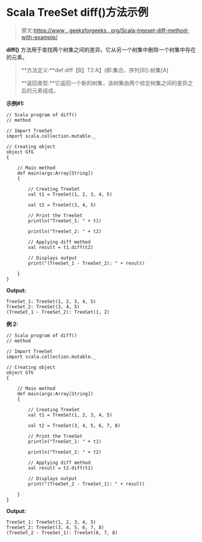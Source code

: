 # Scala TreeSet diff()方法示例

> 原文:[https://www . geeksforgeeks . org/Scala-treeset-diff-method-with-example/](https://www.geeksforgeeks.org/scala-treeset-diff-method-with-example/)

**diff()** 方法用于查找两个树集之间的差异。它从另一个树集中删除一个树集中存在的元素。

> **方法定义:**def diff【B】T2:A】(即:集合。序列[B]):树集[A]
> 
> **返回类型:**它返回一个新的树集，该树集由两个给定树集之间的差异之后的元素组成。

**示例#1:**

```
// Scala program of diff() 
// method 

// Import TreeSet
import scala.collection.mutable._

// Creating object 
object GfG 
{ 

    // Main method 
    def main(args:Array[String]) 
    { 

        // Creating TreeSet
        val t1 = TreeSet(1, 2, 3, 4, 5)  

        val t2 = TreeSet(3, 4, 5)  

        // Print the TreeSet 
        println("TreeSet_1: " + t1) 

        println("TreeSet_2: " + t2) 

        // Applying diff method  
        val result = t1.diff(t2)  

        // Displays output  
        print("(TreeSet_1 - TreeSet_2): " + result) 

    } 
} 
```

**Output:**

```
TreeSet_1: TreeSet(1, 2, 3, 4, 5)
TreeSet_2: TreeSet(3, 4, 5)
(TreeSet_1 - TreeSet_2): TreeSet(1, 2)

```

**例 2:**

```
// Scala program of diff() 
// method 

// Import TreeSet
import scala.collection.mutable._

// Creating object 
object GfG 
{ 

    // Main method 
    def main(args:Array[String]) 
    { 

        // Creating TreeSet
        val t1 = TreeSet(1, 2, 3, 4, 5)  

        val t2 = TreeSet(3, 4, 5, 6, 7, 8)  

        // Print the TreeSet 
        println("TreeSet_1: " + t1) 

        println("TreeSet_2: " + t2) 

        // Applying diff method  
        val result = t2.diff(t1)  

        // Displays output  
        print("(TreeSet_2 - TreeSet_1): " + result) 

    } 
} 
```

**Output:**

```
TreeSet_1: TreeSet(1, 2, 3, 4, 5)
TreeSet_2: TreeSet(3, 4, 5, 6, 7, 8)
(TreeSet_2 - TreeSet_1): TreeSet(6, 7, 8)

```